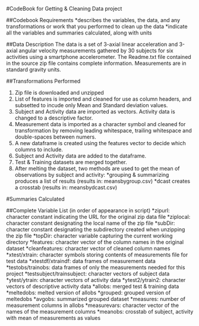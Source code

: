 #CodeBook for Getting & Cleaning Data project

##Codebook Requirements
*describes the variables, the data, and any transformations or work that you performed to clean up the data
*indicate all the variables and summaries calculated, along with units

##Data Description
The data is a set of 3-axial linear acceleration and 3-axial angular velocity measurements gathered by 30 subjects for six activities using a smartphone accelerometer. The Readme.txt file contained in the source zip file contains complete information. Measurements are in standard gravity units.

##Transformations Performed
1. Zip file is downloaded and unzipped
2. List of features is imported and cleaned for use as column headers, and subsetted to incude only Mean and Standard deviation values.
3. Subject and Activity data are imported as vectors. Activity data is changed to a descriptive factor.
4. Measurement data is imported as a character symbol and cleaned for transformation by removing leading whitespace, trailing whitespace and double-spaces between numers.
5. A new dataframe is created using the features vector to decide which columns to include.
6. Subject and Activity data are added to the dataframe.
7. Test & Training datasets are merged together.
8. After melting the dataset, two methods are used to get the mean of observations by subject and activity:
*grouping & summarizing produces a list of results (results in: meansbygroup.csv)
*dcast creates a crosstab (results in: meansbydcast.csv)

#Summaries Calculated

##Complete Variable List (in order of appearance in script)
*zipurl: character constant indicating the URL for the original zip data file
*ziplocal: character constant designating the local name of the zip file
*subDir: character constant designating the subdirectory created when unzipping the zip file
*topDir: character variable capturing the current working directory
*features: character vector of the column names in the original dataset
*cleanfeatures: character vector of cleaned column names
*xtest/xtrain: character symbols storing contents of measurements file for test data
*xtestdf/xtraindf: data frames of measurement data
*testobs/trainobs: data frames of only the measurements needed for this project
*testsubject/trainsubject: character vectors of subject data
*ytest/ytrain: character vectors of activity data
*ytest2/ytrain2: character vectors of descriptive activity data
*allobs: merged test & training data
*meltedobs: melted version of allobs
*grouped: grouped version of meltedobs
*avgobs: summarized grouped dataset
*measures: number of measurement columns in allobs
*measurevars: character vector of the names of the measurement columns
*meanobs: crosstab of subject, activity with mean of measurements as values